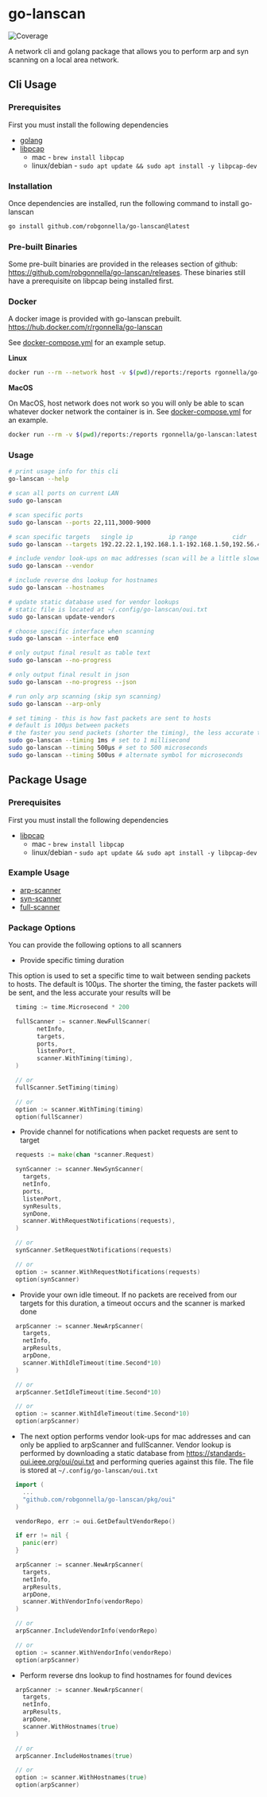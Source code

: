 # go-lanscan
![Coverage](https://img.shields.io/badge/Coverage-91.6%25-brightgreen)

A network cli and golang package that allows you to perform arp and syn
scanning on a local area network.

## Cli Usage

### Prerequisites

First you must install the following dependencies

- [golang]
- [libpcap]
  - mac - `brew install libpcap`
  - linux/debian - `sudo apt update && sudo apt install -y libpcap-dev`

### Installation

Once dependencies are installed, run the following command to install go-lanscan

```bash
go install github.com/robgonnella/go-lanscan@latest
```

### Pre-built Binaries

Some pre-built binaries are provided in the releases section of github:
https://github.com/robgonnella/go-lanscan/releases. These binaries still have
a prerequisite on libpcap being installed first.

### Docker

A docker image is provided with go-lanscan prebuilt.
https://hub.docker.com/r/rgonnella/go-lanscan

See [docker-compose.yml](./docker-compose.yml) for an example setup.

**Linux**

```bash
docker run --rm --network host -v $(pwd)/reports:/reports rgonnella/go-lanscan:latest
```

**MacOS**

On MacOS, host network does not work so you will only be able to scan whatever
docker network the container is in. See
[docker-compose.yml](./docker-compose.yml) for an example.

```bash
docker run --rm -v $(pwd)/reports:/reports rgonnella/go-lanscan:latest
```

### Usage

```bash
# print usage info for this cli
go-lanscan --help

# scan all ports on current LAN
sudo go-lanscan

# scan specific ports
sudo go-lanscan --ports 22,111,3000-9000

# scan specific targets   single ip          ip range          cidr
sudo go-lanscan --targets 192.22.22.1,192.168.1.1-192.168.1.50,192.56.42.1/24

# include vendor look-ups on mac addresses (scan will be a little slower)
sudo go-lanscan --vendor

# include reverse dns lookup for hostnames
sudo go-lanscan --hostnames

# update static database used for vendor lookups
# static file is located at ~/.config/go-lanscan/oui.txt
sudo go-lanscan update-vendors

# choose specific interface when scanning
sudo go-lanscan --interface en0

# only output final result as table text
sudo go-lanscan --no-progress

# only output final result in json
sudo go-lanscan --no-progress --json

# run only arp scanning (skip syn scanning)
sudo go-lanscan --arp-only

# set timing - this is how fast packets are sent to hosts
# default is 100µs between packets
# the faster you send packets (shorter the timing), the less accurate the results will be
sudo go-lanscan --timing 1ms # set to 1 millisecond
sudo go-lanscan --timing 500µs # set to 500 microseconds
sudo go-lanscan --timing 500us # alternate symbol for microseconds
```

## Package Usage

### Prerequisites

First you must install the following dependencies

- [libpcap]
  - mac - `brew install libpcap`
  - linux/debian - `sudo apt update && sudo apt install -y libpcap-dev`

### Example Usage

- [arp-scanner](./examples/arp/arpscan.go)
- [syn-scanner](./examples/syn/synscan.go)
- [full-scanner](./examples/full/fullscan.go)

### Package Options

You can provide the following options to all scanners

- Provide specific timing duration

This option is used to set a specific time to wait between sending packets
to hosts. The default is 100µs. The shorter the timing, the faster packets
will be sent, and the less accurate your results will be

```go
  timing := time.Microsecond * 200

  fullScanner := scanner.NewFullScanner(
		netInfo,
		targets,
		ports,
		listenPort,
		scanner.WithTiming(timing),
  )

  // or
  fullScanner.SetTiming(timing)

  // or
  option := scanner.WithTiming(timing)
  option(fullScanner)
```

- Provide channel for notifications when packet requests are sent to target

```go
  requests := make(chan *scanner.Request)

  synScanner := scanner.NewSynScanner(
    targets,
    netInfo,
    ports,
    listenPort,
    synResults,
    synDone,
    scanner.WithRequestNotifications(requests),
  )

  // or
  synScanner.SetRequestNotifications(requests)

  // or
  option := scanner.WithRequestNotifications(requests)
  option(synScanner)
```

- Provide your own idle timeout. If no packets are received from our targets
  for this duration, a timeout occurs and the scanner is marked done

```go
  arpScanner := scanner.NewArpScanner(
    targets,
    netInfo,
    arpResults,
    arpDone,
    scanner.WithIdleTimeout(time.Second*10)
  )

  // or
  arpScanner.SetIdleTimeout(time.Second*10)

  // or
  option := scanner.WithIdleTimeout(time.Second*10)
  option(arpScanner)
```

- The next option performs vendor look-ups for mac addresses and can only be
applied to arpScanner and fullScanner. Vendor lookup is performed by downloading
a static database from https://standards-oui.ieee.org/oui/oui.txt and performing
queries against this file. The file is stored at `~/.config/go-lanscan/oui.txt`

```go
  import (
    ...
    "github.com/robgonnella/go-lanscan/pkg/oui"
  )

  vendorRepo, err := oui.GetDefaultVendorRepo()

  if err != nil {
    panic(err)
  }

  arpScanner := scanner.NewArpScanner(
    targets,
    netInfo,
    arpResults,
    arpDone,
    scanner.WithVendorInfo(vendorRepo)
  )

  // or
  arpScanner.IncludeVendorInfo(vendorRepo)

  // or
  option := scanner.WithVendorInfo(vendorRepo)
  option(arpScanner)
```

- Perform reverse dns lookup to find hostnames for found devices

```go
  arpScanner := scanner.NewArpScanner(
    targets,
    netInfo,
    arpResults,
    arpDone,
    scanner.WithHostnames(true)
  )

  // or
  arpScanner.IncludeHostnames(true)

  // or
  option := scanner.WithHostnames(true)
  option(arpScanner)
```

[golang]:  https://go.dev/doc/install
[libpcap]: https://github.com/the-tcpdump-group/libpcap
